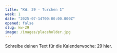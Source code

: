 ```yaml
---
title: "KW: 29 - Türchen 1"
week: 1
date: "2025-07-14T00:00:00.000Z"
opened: false
slug: kw-29
image: /images/placeholder.jpg
---
```


Schreibe deinen Text für die Kalenderwoche: 29 hier.
